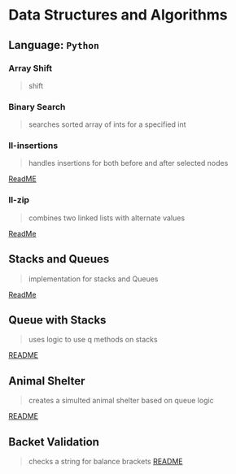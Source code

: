 # Data Structures and Algorithms

## Language: `Python`

### Array Shift
> shift

### Binary Search
> searches sorted array of ints for a specified int

### ll-insertions
> handles insertions for both before and after selected nodes

[ReadME](data_structures/linked_list/README.md)


### ll-zip
> combines two linked lists with alternate values

[ReadMe](code_challenges/ll-zip/README.md)

## Stacks and Queues
> implementation for stacks and Queues

[ReadMe](data_structures/stacks_and_queues/README.md)

## Queue with Stacks
> uses logic to use q methods on stacks

[README](code_challenges/queue_with_stacks/README.md)

## Animal Shelter
> creates a simulted animal shelter based on queue logic

[README](code_challenges/fifo_animal_shelter/README.md)

## Backet Validation 
 > checks a string for balance brackets
 [README](code_challenges/multi_bracket_validation/README.md)

